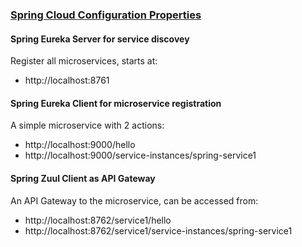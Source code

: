 ### [Spring Cloud Configuration Properties](https://cloud.spring.io/spring-cloud-static/Greenwich.RELEASE/multi/multi__appendix_compendium_of_configuration_properties.html)

#### Spring Eureka Server for service discovey
Register all microservices, starts at:
- http://localhost:8761

#### Spring Eureka Client for microservice registration
A simple microservice with 2 actions:
- http://localhost:9000/hello
- http://localhost:9000/service-instances/spring-service1

#### Spring Zuul Client as API Gateway
An API Gateway to the microservice, can be accessed from:
- http://localhost:8762/service1/hello
- http://localhost:8762/service1/service-instances/spring-service1
